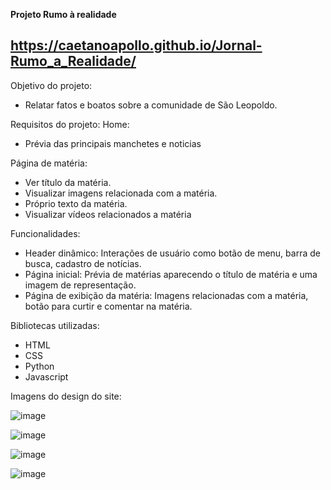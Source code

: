 **Projeto Rumo à realidade** 

## https://caetanoapollo.github.io/Jornal-Rumo_a_Realidade/

Objetivo do projeto:  
  - Relatar fatos e boatos sobre a comunidade de São Leopoldo. 

Requisitos do projeto: 
Home:
  - Prévia das principais manchetes e noticias 

Página de matéria: 
  - Ver título da matéria. 
  - Visualizar imagens relacionada com a matéria. 
  - Próprio texto da matéria. 
  - Visualizar vídeos relacionados a matéria 

Funcionalidades: 
  - Header dinâmico: Interações de usuário como botão de menu, barra de busca, cadastro de notícias. 
  - Página inicial: Prévia de matérias aparecendo o título de matéria e uma imagem de representação. 
  - Página de exibição da matéria: Imagens relacionadas com a matéria, botão para curtir e comentar na matéria. 

Bibliotecas utilizadas: 
  - HTML 
  - CSS 
  - Python 
  - Javascript 

Imagens do design do site: 

![image](https://github.com/CaetanoApollo/Jornal-Rumo_a_Realidade/assets/109846305/d5cfddf7-16aa-42f9-bd9b-137018bc4a23)

![image](https://github.com/CaetanoApollo/Jornal-Rumo_a_Realidade/assets/109846305/9571b62d-dc22-471b-964b-f6b6300fc427)

![image](https://github.com/CaetanoApollo/Jornal-Rumo_a_Realidade/assets/109846305/83bab57f-bde7-480e-834b-68b715ad3c2d)

![image](https://github.com/CaetanoApollo/Jornal-Rumo_a_Realidade/assets/109846305/6cb9b746-d9cd-4680-bcc5-cc00a6b122ec)
